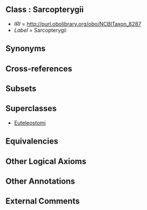 
## Class : Sarcopterygii

 * *IRI* = http://purl.obolibrary.org/obo/NCBITaxon_8287
 * *Label* = Sarcopterygii

## Synonyms


## Cross-references


## Subsets


## Superclasses

 * [Euteleostomi](../../NCBITaxon/71/NCBITaxon_117571.md)

## Equivalencies


## Other Logical Axioms


## Other Annotations


## External Comments


